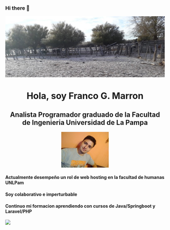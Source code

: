 ### Hi there 👋

<div  id="header">
  <img src=/portada.jpg width= "900"  />
  <div id="myProfile" align="center">
      <h1> Hola, soy Franco G. Marron </h1>
      <h2> Analista Programador graduado de la Facultad de Ingenieria   Universidad de La Pampa </h2>
      <img src=/foto.jpg width= "150"/>
  </div>
  <div id="aboutMy">
    <div align="left">
      <h4> Actualmente desempeño un rol de web hosting en la facultad de humanas UNLPam </h4>
      <h4> Soy colaborativo e imperturbable  </h4>
      <h4> Continuo mi formacion aprendiendo con cursos de  Java/Springboot y Laravel/PHP </h4>
    </div>
    <div align="rigth">
       <img src="https://media.giphy.com/media/l0K4hO8mVvq8Oygjm/giphy.gif" width="100"/>
    </div>
  </div>
</div>
<!--
**francogmarron/francogmarron** is a ✨ _special_ ✨ repository because its `README.md` (this file) appears on your GitHub profile.

Here are some ideas to get you started:

- 🔭 I’m currently working on ...
- 🌱 I’m currently learning ...
- 👯 I’m looking to collaborate on ...
- 🤔 I’m looking for help with ...
- 💬 Ask me about ...
- 📫 How to reach me: ...
- 😄 Pronouns: ...
- ⚡ Fun fact: ...
-->
